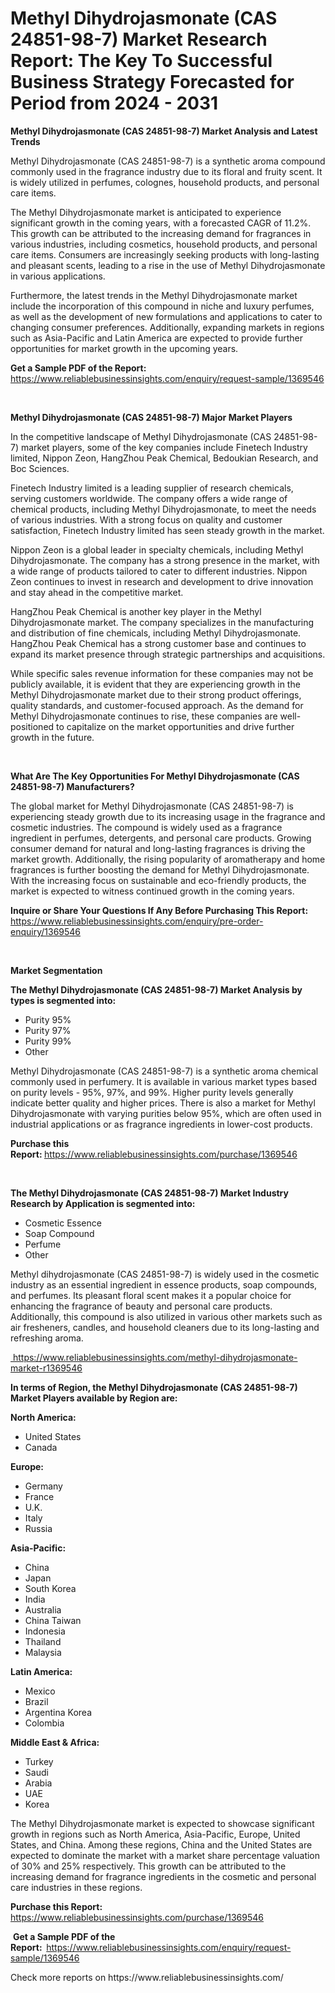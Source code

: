 <p><h1>Methyl Dihydrojasmonate (CAS 24851-98-7) Market Research Report: The Key To Successful Business Strategy Forecasted for Period from 2024 - 2031</h1></p><p><strong>Methyl Dihydrojasmonate (CAS 24851-98-7) Market Analysis and Latest Trends</strong></p>
<p><p>Methyl Dihydrojasmonate (CAS 24851-98-7) is a synthetic aroma compound commonly used in the fragrance industry due to its floral and fruity scent. It is widely utilized in perfumes, colognes, household products, and personal care items.</p><p>The Methyl Dihydrojasmonate market is anticipated to experience significant growth in the coming years, with a forecasted CAGR of 11.2%. This growth can be attributed to the increasing demand for fragrances in various industries, including cosmetics, household products, and personal care items. Consumers are increasingly seeking products with long-lasting and pleasant scents, leading to a rise in the use of Methyl Dihydrojasmonate in various applications.</p><p>Furthermore, the latest trends in the Methyl Dihydrojasmonate market include the incorporation of this compound in niche and luxury perfumes, as well as the development of new formulations and applications to cater to changing consumer preferences. Additionally, expanding markets in regions such as Asia-Pacific and Latin America are expected to provide further opportunities for market growth in the upcoming years.</p></p>
<p><strong>Get a Sample PDF of the Report:&nbsp;</strong> <a href="https://www.reliablebusinessinsights.com/enquiry/request-sample/1369546">https://www.reliablebusinessinsights.com/enquiry/request-sample/1369546</a></p>
<p>&nbsp;</p>
<p><strong>Methyl Dihydrojasmonate (CAS 24851-98-7) Major Market Players</strong></p>
<p><p>In the competitive landscape of Methyl Dihydrojasmonate (CAS 24851-98-7) market players, some of the key companies include Finetech Industry limited, Nippon Zeon, HangZhou Peak Chemical, Bedoukian Research, and Boc Sciences. </p><p>Finetech Industry limited is a leading supplier of research chemicals, serving customers worldwide. The company offers a wide range of chemical products, including Methyl Dihydrojasmonate, to meet the needs of various industries. With a strong focus on quality and customer satisfaction, Finetech Industry limited has seen steady growth in the market.</p><p>Nippon Zeon is a global leader in specialty chemicals, including Methyl Dihydrojasmonate. The company has a strong presence in the market, with a wide range of products tailored to cater to different industries. Nippon Zeon continues to invest in research and development to drive innovation and stay ahead in the competitive market.</p><p>HangZhou Peak Chemical is another key player in the Methyl Dihydrojasmonate market. The company specializes in the manufacturing and distribution of fine chemicals, including Methyl Dihydrojasmonate. HangZhou Peak Chemical has a strong customer base and continues to expand its market presence through strategic partnerships and acquisitions.</p><p>While specific sales revenue information for these companies may not be publicly available, it is evident that they are experiencing growth in the Methyl Dihydrojasmonate market due to their strong product offerings, quality standards, and customer-focused approach. As the demand for Methyl Dihydrojasmonate continues to rise, these companies are well-positioned to capitalize on the market opportunities and drive further growth in the future.</p></p>
<p>&nbsp;</p>
<p><strong>What Are The Key Opportunities For Methyl Dihydrojasmonate (CAS 24851-98-7) Manufacturers?</strong></p>
<p><p>The global market for Methyl Dihydrojasmonate (CAS 24851-98-7) is experiencing steady growth due to its increasing usage in the fragrance and cosmetic industries. The compound is widely used as a fragrance ingredient in perfumes, detergents, and personal care products. Growing consumer demand for natural and long-lasting fragrances is driving the market growth. Additionally, the rising popularity of aromatherapy and home fragrances is further boosting the demand for Methyl Dihydrojasmonate. With the increasing focus on sustainable and eco-friendly products, the market is expected to witness continued growth in the coming years.</p></p>
<p><strong>Inquire or Share Your Questions If Any Before Purchasing This Report:</strong> <a href="https://www.reliablebusinessinsights.com/enquiry/pre-order-enquiry/1369546">https://www.reliablebusinessinsights.com/enquiry/pre-order-enquiry/1369546</a></p>
<p>&nbsp;</p>
<p><strong>Market Segmentation</strong></p>
<p><strong>The Methyl Dihydrojasmonate (CAS 24851-98-7) Market Analysis by types is segmented into:</strong></p>
<p><ul><li>Purity 95%</li><li>Purity 97%</li><li>Purity 99%</li><li>Other</li></ul></p>
<p><p>Methyl Dihydrojasmonate (CAS 24851-98-7) is a synthetic aroma chemical commonly used in perfumery. It is available in various market types based on purity levels - 95%, 97%, and 99%. Higher purity levels generally indicate better quality and higher prices. There is also a market for Methyl Dihydrojasmonate with varying purities below 95%, which are often used in industrial applications or as fragrance ingredients in lower-cost products.</p></p>
<p><strong>Purchase this Report:&nbsp;</strong><a href="https://www.reliablebusinessinsights.com/purchase/1369546">https://www.reliablebusinessinsights.com/purchase/1369546</a></p>
<p>&nbsp;</p>
<p><strong>The Methyl Dihydrojasmonate (CAS 24851-98-7) Market Industry Research by Application is segmented into:</strong></p>
<p><ul><li>Cosmetic Essence</li><li>Soap Compound</li><li>Perfume</li><li>Other</li></ul></p>
<p><p>Methyl dihydrojasmonate (CAS 24851-98-7) is widely used in the cosmetic industry as an essential ingredient in essence products, soap compounds, and perfumes. Its pleasant floral scent makes it a popular choice for enhancing the fragrance of beauty and personal care products. Additionally, this compound is also utilized in various other markets such as air fresheners, candles, and household cleaners due to its long-lasting and refreshing aroma.</p></p>
<p><a href="https://www.reliablebusinessinsights.com/methyl-dihydrojasmonate-market-r1369546">&nbsp;https://www.reliablebusinessinsights.com/methyl-dihydrojasmonate-market-r1369546</a></p>
<p><strong>In terms of Region, the Methyl Dihydrojasmonate (CAS 24851-98-7) Market Players available by Region are:</strong></p>
<p>
    <p> <strong> North America: </strong>
        <ul>
            <li>United States</li>
            <li>Canada</li>
        </ul>
        </p> 
    <p> <strong> Europe: </strong>
        <ul>
            <li>Germany</li>
            <li>France</li>
            <li>U.K.</li>
            <li>Italy</li>
            <li>Russia</li>
        </ul>
        </p> 
    <p> <strong> Asia-Pacific: </strong>
        <ul>
            <li>China</li>
            <li>Japan</li>
            <li>South Korea</li>
            <li>India</li>
            <li>Australia</li>
            <li>China Taiwan</li>
            <li>Indonesia</li>
            <li>Thailand</li>
            <li>Malaysia</li>
        </ul>
        </p> 
    <p> <strong> Latin America: </strong>
        <ul>
            <li>Mexico</li>
            <li>Brazil</li>
            <li>Argentina Korea</li>
            <li>Colombia</li>
        </ul>
        </p> 
    <p> <strong> Middle East & Africa: </strong>
        <ul>
            <li>Turkey</li>
            <li>Saudi</li>
            <li>Arabia</li>
            <li>UAE</li>
            <li>Korea</li>
        </ul>
    </p>
    </p>
<p><p>The Methyl Dihydrojasmonate market is expected to showcase significant growth in regions such as North America, Asia-Pacific, Europe, United States, and China. Among these regions, China and the United States are expected to dominate the market with a market share percentage valuation of 30% and 25% respectively. This growth can be attributed to the increasing demand for fragrance ingredients in the cosmetic and personal care industries in these regions.</p></p>
<p><strong>Purchase this Report: </strong><a href="https://www.reliablebusinessinsights.com/purchase/1369546">https://www.reliablebusinessinsights.com/purchase/1369546</a></p>
<p>&nbsp;<strong>Get a Sample PDF of the Report:&nbsp;&nbsp;</strong><a href="https://www.reliablebusinessinsights.com/enquiry/request-sample/1369546">https://www.reliablebusinessinsights.com/enquiry/request-sample/1369546</a></p>
<p><strong></strong></p>
<p>Check more reports on https://www.reliablebusinessinsights.com/</p>